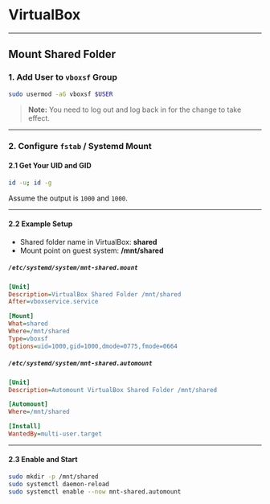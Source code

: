 # VirtualBox

---

## Mount Shared Folder

### 1. Add User to `vboxsf` Group

```bash
sudo usermod -aG vboxsf $USER
```

> **Note:** You need to log out and log back in for the change to take effect.  

---

### 2. Configure `fstab` / Systemd Mount

#### 2.1 Get Your UID and GID

```bash
id -u; id -g
```

Assume the output is `1000` and `1000`.  

---

#### 2.2 Example Setup

- Shared folder name in VirtualBox: **shared**  
- Mount point on guest system: **/mnt/shared**  

##### `/etc/systemd/system/mnt-shared.mount`

```ini
[Unit]
Description=VirtualBox Shared Folder /mnt/shared
After=vboxservice.service

[Mount]
What=shared
Where=/mnt/shared
Type=vboxsf
Options=uid=1000,gid=1000,dmode=0775,fmode=0664
```

##### `/etc/systemd/system/mnt-shared.automount`

```ini
[Unit]
Description=Automount VirtualBox Shared Folder /mnt/shared

[Automount]
Where=/mnt/shared

[Install]
WantedBy=multi-user.target
```

---

#### 2.3 Enable and Start

```bash
sudo mkdir -p /mnt/shared
sudo systemctl daemon-reload
sudo systemctl enable --now mnt-shared.automount
```
